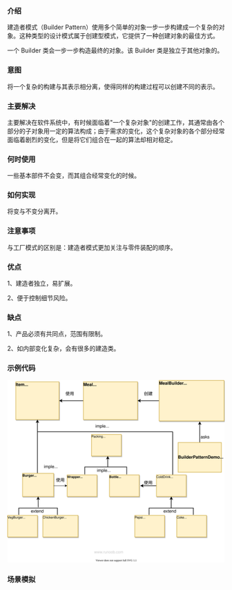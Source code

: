 ### 介绍

建造者模式（Builder Pattern）使用多个简单的对象一步一步构建成一个复杂的对象。这种类型的设计模式属于创建型模式，它提供了一种创建对象的最佳方式。

一个 Builder 类会一步一步构造最终的对象。该 Builder 类是独立于其他对象的。

### 意图

将一个复杂的构建与其表示相分离，使得同样的构建过程可以创建不同的表示。

### 主要解决

主要解决在软件系统中，有时候面临着"一个复杂对象"的创建工作，其通常由各个部分的子对象用一定的算法构成；由于需求的变化，这个复杂对象的各个部分经常面临着剧烈的变化，但是将它们组合在一起的算法却相对稳定。

### 何时使用

一些基本部件不会变，而其组合经常变化的时候。

### 如何实现

将变与不变分离开。

### 注意事项

与工厂模式的区别是：建造者模式更加关注与零件装配的顺序。

### 优点

1、建造者独立，易扩展。

2、便于控制细节风险。

### 缺点

1、产品必须有共同点，范围有限制。

2、如内部变化复杂，会有很多的建造类。

### 示例代码

![建造者模式](../../img/创建型模式/建造者模式.svg)

### 场景模拟